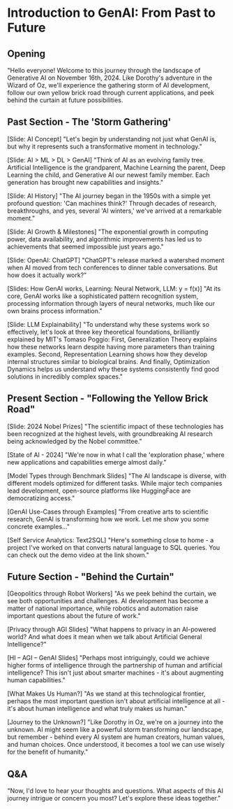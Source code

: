 # Introduction to GenAI: From Past to Future
## Opening

"Hello everyone! Welcome to this journey through the landscape of Generative AI on November 16th, 2024. Like Dorothy's adventure in the Wizard of Oz, we'll experience the gathering storm of AI development, follow our own yellow brick road through current applications, and peek behind the curtain at future possibilities.

## Past Section - The 'Storm Gathering'

[Slide: AI Concept]
"Let's begin by understanding not just what GenAI is, but why it represents such a transformative moment in technology."

[Slide: AI > ML > DL > GenAI]
"Think of AI as an evolving family tree. Artificial Intelligence is the grandparent, Machine Learning the parent, Deep Learning the child, and Generative AI our newest family member. Each generation has brought new capabilities and insights."

[Slide: AI History]
"The AI journey began in the 1950s with a simple yet profound question: 'Can machines think?' Through decades of research, breakthroughs, and yes, several 'AI winters,' we've arrived at a remarkable moment."

[Slide: AI Growth & Milestones]
"The exponential growth in computing power, data availability, and algorithmic improvements has led us to achievements that seemed impossible just years ago."

[Slide: OpenAI: ChatGPT]
"ChatGPT's release marked a watershed moment when AI moved from tech conferences to dinner table conversations. But how does it actually work?"

[Slides: How GenAI works, Learning: Neural Network, LLM: y = f(x)]
"At its core, GenAI works like a sophisticated pattern recognition system, processing information through layers of neural networks, much like our own brains process information."

[Slide: LLM Explainability]
"To understand why these systems work so effectively, let's look at three key theoretical foundations, brilliantly explained by MIT's Tomaso Poggio: First, Generalization Theory explains how these networks learn despite having more parameters than training examples. Second, Representation Learning shows how they develop internal structures similar to biological brains. And finally, Optimization Dynamics helps us understand why these systems consistently find good solutions in incredibly complex spaces."

## Present Section - "Following the Yellow Brick Road"

[Slide: 2024 Nobel Prizes]
"The scientific impact of these technologies has been recognized at the highest levels, with groundbreaking AI research being acknowledged by the Nobel committee."

[State of AI - 2024]
"We're now in what I call the 'exploration phase,' where new applications and capabilities emerge almost daily."

[Model Types through Benchmark Slides]
"The AI landscape is diverse, with different models optimized for different tasks. While major tech companies lead development, open-source platforms like HuggingFace are democratizing access."

[GenAI Use-Cases through Examples]
"From creative arts to scientific research, GenAI is transforming how we work. Let me show you some concrete examples..."

[Self Service Analytics: Text2SQL]
"Here's something close to home - a project I've worked on that converts natural language to SQL queries. You can check out the demo video at the link shown."

## Future Section - "Behind the Curtain"

[Geopolitics through Robot Workers]
"As we peek behind the curtain, we see both opportunities and challenges. AI development has become a matter of national importance, while robotics and automation raise important questions about the future of work."

[Privacy through AGI Slides]
"What happens to privacy in an AI-powered world? And what does it mean when we talk about Artificial General Intelligence?"

[HI – AGI – GenAI Slides]
"Perhaps most intriguingly, could we achieve higher forms of intelligence through the partnership of human and artificial intelligence? This isn't just about smarter machines - it's about augmenting human capabilities."

[What Makes Us Human?]
"As we stand at this technological frontier, perhaps the most important question isn't about artificial intelligence at all - it's about human intelligence and what truly makes us human."

[Journey to the Unknown?]
"Like Dorothy in Oz, we're on a journey into the unknown. AI might seem like a powerful storm transforming our landscape, but remember - behind every AI system are human creators, human values, and human choices. Once understood, it becomes a tool we can use wisely for the benefit of humanity."

## Q&A
"Now, I'd love to hear your thoughts and questions. What aspects of this AI journey intrigue or concern you most? Let's explore these ideas together."